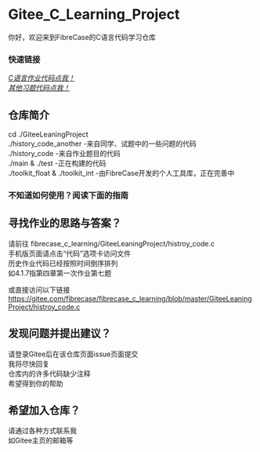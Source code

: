 # Gitee_C_Learning_Project

你好，欢迎来到FibreCase的C语言代码学习仓库  

### 快速链接

*[C语言作业代码点我！](https://gitee.com/fibrecase/fibrecase_c_learning/blob/master/GiteeLeaningProject/histroy_code.c)*  
*[其他习题代码点我！](https://gitee.com/fibrecase/fibrecase_c_learning/blob/master/GiteeLeaningProject/history_code_another.c)*  
## 仓库简介
cd ./GiteeLeaningProject  
./history_code_another -来自同学、试题中的一些问题的代码  
./history_code -来自作业题目的代码  
./main & ./test -正在构建的代码  
./toolkit_float & ./toolkit_int -由FibreCase开发的个人工具库，正在完善中  

### 不知道如何使用？阅读下面的指南

## 寻找作业的思路与答案？
请前往 fibrecase_c_learning/GiteeLeaningProject/histroy_code.c  
手机版页面请点击“代码”选项卡访问文件  
历史作业代码已经按照时间倒序排列  
如4.1.7指第四章第一次作业第七题  
  
或直接访问以下链接  
https://gitee.com/fibrecase/fibrecase_c_learning/blob/master/GiteeLeaningProject/histroy_code.c

## 发现问题并提出建议？

请登录Gitee后在该仓库页面issue页面提交  
我将尽快回复  
仓库内的许多代码缺少注释  
希望得到你的帮助 

## 希望加入仓库？

请通过各种方式联系我  
如Gitee主页的邮箱等  
